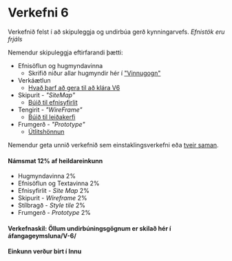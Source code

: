 # Verkefni 6

Verkefnið felst í að skipuleggja og undirbúa gerð kynningarvefs. _Efnistök eru frjáls_

Nemendur skipuleggja eftirfarandi þætti:

* Efnisöflun og hugmyndavinna
  * Skrifið niður allar hugmyndir hér í ["Vinnugogn"](Vinnugogn/README.md)
* Verkáætlun 
  * [Hvað þarf að gera til að klára V6](Verkáætlun.md)
* Skipurit - _"SiteMap"_
  * [Búið til efnisyfirlit](Sitemap.md)
* Tengirit - _"WireFrame"_
  * [Búið til leiðakerfi](wireframe/README.md)
* Frumgerð - _"Prototype"_ 
  * [Útlitshönnun](prototype/README.md)

Nemendur geta unnið verkefnið sem einstaklingsverkefni eða [tveir saman](Hópverkefni.md). 

#### Námsmat 12% af heildareinkunn

* Hugmyndavinna 2%
* Efnisöflun og Textavinna 2%
* Efnisyfirlit - _Site Map_ 2%
* Skipurit - _Wireframe_     2%
* Stílbragð - _Style tile_  2%
* Frumgerð - _Prototype_     2%

#### Verkefnaskil: Öllum undirbúningsgögnum er skilað hér í áfangageymsluna/V-6/

#### Einkunn verður birt í Innu
